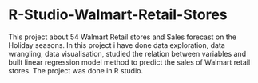 # R-Studio-Walmart-Retail-Stores
This project about 54 Walmart Retail stores and Sales forecast on the Holiday seasons. In this project i have done data exploration, data wrangling, data visualisation, studied the relation between variables and built linear regression model method to predict the sales of Walmart retail stores. The project was done in  R studio.
